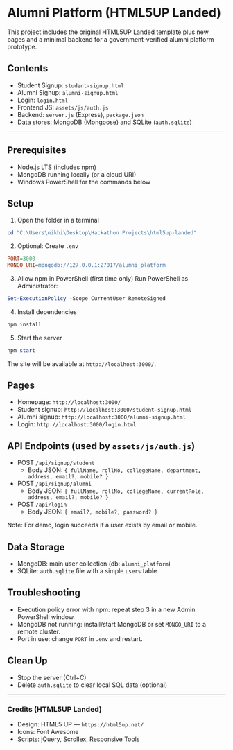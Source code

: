 # Alumni Platform (HTML5UP Landed)

This project includes the original HTML5UP Landed template plus new pages and a minimal backend for a government-verified alumni platform prototype.

## Contents
- Student Signup: `student-signup.html`
- Alumni Signup: `alumni-signup.html`
- Login: `login.html`
- Frontend JS: `assets/js/auth.js`
- Backend: `server.js` (Express), `package.json`
- Data stores: MongoDB (Mongoose) and SQLite (`auth.sqlite`)

---

## Prerequisites
- Node.js LTS (includes npm)
- MongoDB running locally (or a cloud URI)
- Windows PowerShell for the commands below

## Setup

1) Open the folder in a terminal
```powershell
cd "C:\Users\nikhi\Desktop\Hackathon Projects\html5up-landed"
```

2) Optional: Create `.env`
```ini
PORT=3000
MONGO_URI=mongodb://127.0.0.1:27017/alumni_platform
```

3) Allow npm in PowerShell (first time only)
Run PowerShell as Administrator:
```powershell
Set-ExecutionPolicy -Scope CurrentUser RemoteSigned
```

4) Install dependencies
```powershell
npm install
```

5) Start the server
```powershell
npm start
```
The site will be available at `http://localhost:3000/`.

## Pages
- Homepage: `http://localhost:3000/`
- Student signup: `http://localhost:3000/student-signup.html`
- Alumni signup: `http://localhost:3000/alumni-signup.html`
- Login: `http://localhost:3000/login.html`

## API Endpoints (used by `assets/js/auth.js`)
- POST `/api/signup/student`
  - Body JSON: `{ fullName, rollNo, collegeName, department, address, email?, mobile? }`
- POST `/api/signup/alumni`
  - Body JSON: `{ fullName, rollNo, collegeName, currentRole, address, email?, mobile? }`
- POST `/api/login`
  - Body JSON: `{ email?, mobile?, password? }`

Note: For demo, login succeeds if a user exists by email or mobile.

## Data Storage
- MongoDB: main user collection (db: `alumni_platform`)
- SQLite: `auth.sqlite` file with a simple `users` table

## Troubleshooting
- Execution policy error with npm: repeat step 3 in a new Admin PowerShell window.
- MongoDB not running: install/start MongoDB or set `MONGO_URI` to a remote cluster.
- Port in use: change `PORT` in `.env` and restart.

## Clean Up
- Stop the server (Ctrl+C)
- Delete `auth.sqlite` to clear local SQL data (optional)

---

### Credits (HTML5UP Landed)
- Design: HTML5 UP — `https://html5up.net/`
- Icons: Font Awesome
- Scripts: jQuery, Scrollex, Responsive Tools
